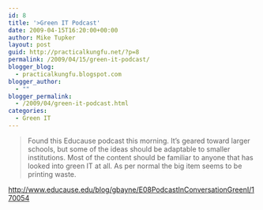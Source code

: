 ```yaml
---
id: 8
title: '>Green IT Podcast'
date: 2009-04-15T16:20:00+00:00
author: Mike Tupker
layout: post
guid: http://practicalkungfu.net/?p=8
permalink: /2009/04/15/green-it-podcast/
blogger_blog:
  - practicalkungfu.blogspot.com
blogger_author:
  - ""
blogger_permalink:
  - /2009/04/green-it-podcast.html
categories:
  - Green IT
---
```

>Found this Educause podcast this morning. It&#8217;s geared toward larger schools, but some of the ideas should be adaptable to smaller institutions. Most of the content should be familiar to anyone that has looked into green IT at all. As per normal the big item seems to be printing waste.

<http://www.educause.edu/blog/gbayne/E08PodcastInConversationGreenI/170054>